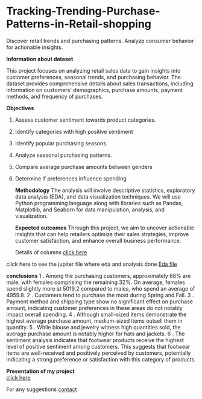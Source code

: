 # Tracking-Trending-Purchase-Patterns-in-Retail-shopping
Discover retail trends and purchasing patterns. Analyze consumer behavior for actionable insights.

**Information about dataset**

This project focuses on analyzing retail sales data to gain insights into customer preferences, seasonal trends, and purchasing behavior. The dataset provides comprehensive details about sales transactions, including information on customers' demographics, purchase amounts, payment methods, and frequency of purchases.

**Objectives**
1. Assess customer sentiment towards product categories.
2. Identify categories with high positive sentiment
3. Identify popular purchasing seasons.
4. Analyze seasonal purchasing patterns.
5. Compare average purchase amounts between genders
6. Determine if preferences influence spending

   **Methodology**
   The analysis will involve descriptive statistics, exploratory data analysis (EDA), and data visualization techniques. We will use Python programming language along with libraries such as Pandas, Matplotlib, and Seaborn for data manipulation, analysis, and visualization.

   **Expected outcomes**
   Through this project, we aim to uncover actionable insights that can help retailers optimize their sales strategies, improve customer satisfaction, and enhance overall business performance.

   Details of columns [click here](https://github.com/Susmita1703/Tracking-Trending-Purchase-Patterns-in-Retail-shopping/blob/main/Details%20of%20columns%20of%20retail%20sales%20data.docx)

   
click here to see the jupiter file where eda and analysis done 
[Eda file](https://github.com/Susmita1703/Tracking-Trending-Purchase-Patterns-in-Retail-shopping/blob/main/Tracking%20shopping%20patterns%20of%20retail%20sales.ipynb)

**conclusions**
1 . Among the purchasing customers, approximately 68% are male, with females comprising the remaining 32%. On average, females spend slightly more at 5019.2 compared to males, who spend an average of 4959.8.
2 . Customers tend to purchase the most during Spring and Fall.
3 . Payment method and shipping type show no significant effect on purchase amount, indicating customer preferences in these areas do not notably impact overall spending.
4 . Although small-sized items demonstrate the highest average purchase amount, medium-sized items outsell them in quantity.
5 . While blouse and jewelry witness high quantities sold, the average purchase amount is notably higher for hats and jackets.
6 . The sentiment analysis indicates that footwear products receive the highest level of positive sentiment among customers. This suggests that footwear items are well-received and 
    positively perceived by customers, potentially indicating a strong preference or satisfaction with this category of products.

  **Presentation of my project**  
  [click here](https://github.com/Susmita1703/Tracking-Trending-Purchase-Patterns-in-Retail-shopping/blob/main/Tracking%20trending%20purchase%20in%20retail%20sales.pptx)

  For any suggestions 
  [contact](susmitapoddar1704@gmail.com)

    



 







   
